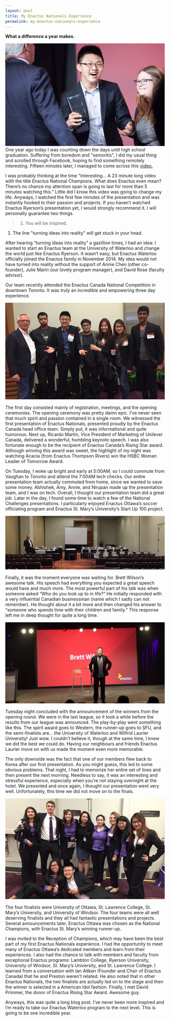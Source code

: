 ```yaml
---
layout: post
title: My Enactus Nationals Experience
permalink: my-enactus-nationals-experience
---
```


**What a difference a year makes.**

![Enactus Cover](/assets/enactus-cover.png)
One year ago today I was counting down the days until high school graduation. Suffering from boredom and "senioritis", I did my usual thing and scrolled through Facebook, hoping to find something remotely interesting. Fifteen minutes later, I managed to come across this [video.](https://www.youtube.com/watch?v=oPW25D0WQy8)

<!--more-->

I was probably thinking at the time "Interesting… A 23 minute long video with the title Enactus National Champions. What does Enactus even mean? There’s no chance my attention span is going to last for more than 5 minutes watching this." Little did I know this video was going to change my life. Anyways, I watched the first few minutes of the presentation and was instantly hooked to their passion and projects. If you haven’t watched Enactus Ryerson’s presentation yet, I would strongly recommend it. I will personally guarantee two things.

> 1. You will be inspired.
 1. The line "turning ideas into reality" will get stuck in your head.

After hearing “turning ideas into reality” a gazillion times, I had an idea: I wanted to start an Enactus team at the University of Waterloo and change the world just like Enactus Ryerson. It wasn’t easy, but Enactus Waterloo officially joined the Enactus family in November 2014. My idea would not have turned into reality without the support of Annie Chen (other co-founder), Julie Marin (our lovely program manager), and David Rose (faculty advisor).

Our team recently attended the Enactus Canada National Competition in downtown Toronto. It was truly an incredible and empowering three day experience.

![Enactus Presentation Team](/assets/enactus-presentation-team.png)

The first day consisted mainly of registration, meetings, and the opening ceremonies. The opening ceremony was pretty damn epic. I’ve never seen that much spirit and passion contained in a single room. We witnessed the first presentation of Enactus Nationals, presented proudly by the Enactus Canada head office team. Simply put, it was informational and quite humorous. Next up, Ricardo Martin, Vice President of Marketing of Unilever Canada, delivered a  wonderful, humbling keynote speech. I was also fortunate enough to be the recipient of Enactus Canada’s Rising Star award. Although winning this award was sweet, the highlight of my night was watching Acacia (from Enactus Thompson Rivers) win the HSBC Woman Leader of Tomorrow Award.

On Tuesday, I woke up bright and early at 5:00AM, so I could commute from Vaughan to Toronto and attend the 7:00AM tech checks. Our entire presentation team actually commuted from home, since we wanted to save some money. Abhishek, Amy, Annie, and Nirupan made up the presentation team, and I was on tech. Overall, I thought our presentation team did a great job. Later in the day, I found some time to watch a few of the National Challenges presentations. I particularly enjoyed Enactus Ottawa’s soccer officiating program and Enactus St. Mary’s University’s Start Up 100 project.

![Enactus Early Morning](/assets/enactus-early-morning.png)

Finally, it was the moment everyone was waiting for. Brett Wilson’s awesome talk. His speech had everything you expected a great speech would have and much more. The most powerful part of his talk was when someone asked “Who do you look up to in life?” He initially responded with a very influential Canadian businessman (name which I sadly can not remember). He thought about it a bit more and then changed his answer to “someone who spends time with their children and family.” This response left me in deep thought for quite a long time.

![Enactus Brett Wilson](/assets/enactus-brett.png)

Tuesday night concluded with the announcement of the winners from the opening round. We were in the last league, so it took a while before the results from our league was announced. The play-by-play went something like this. The spirit award goes to Western, the runner-up goes to SFU, and the semi-finalists are… the University of Waterloo and Wilfrid Laurier University! Just wow. I couldn’t believe it, though at the same time, I knew we did the best we could do. Having our neighbours and friends Enactus Laurier move on with us made the moment even more memorable.

The only downside was the fact that one of our members flew back to Korea after our first presentation. As you might guess, this led to some obvious problems. That night, I had to memorize her entire set of lines and then present the next morning. Needless to say, it was an interesting and stressful experience, especially when you’re not staying overnight at the hotel. We presented and once again, I thought our presentation went very well. Unfortunately, this time we did not move on to the finals.

![Enactus Laurier Team](/assets/enactus-laurier-team.png)

The four finalists were University of Ottawa, St. Lawrence College, St. Mary’s University, and University of Windsor. The four teams were all well deserving finalists and they all had fantastic presentations and projects. Several announcements later, Enactus Ottawa was chosen as the National Champions, with Enactus St. Mary’s winning runner-up.

I was invited to the Reception of Champions, which may have been the best part of my first Enactus Nationals experience. I had the opportunity to meet many of Enactus Ottawa’s dedicated members and learn from their experiences. I also had the chance to talk with members and faculty from exceptional Enactus programs: Lambton College, Ryerson University, University of Windsor, St. Mary’s University, and St. Lawrence College. I learned from a conversation with Ian Aitken (Founder and Chair of Enactus Canada) that he and Preston weren’t related. He also noted that in other Enactus Nationals, the two finalists are actually led on to the stage and then the winner is selected in a American Idol fashion. Finally, I met David Primmer, the donor of Enactus Rising Star Award. Awesome guy.

Anyways, this was quite a long blog post. I’ve never been more inspired and I’m ready to take our Enactus Waterloo program to the next level. This is going to be one incredible year.
